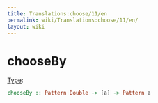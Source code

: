```yaml
---
title: Translations:choose/11/en
permalink: wiki/Translations:choose/11/en/
layout: wiki
---
```


# chooseBy

[Type](/wiki/Type_signature "wikilink"):

``` haskell
chooseBy :: Pattern Double -> [a] -> Pattern a
```

